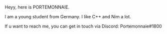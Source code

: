 Heyy, here is PORTEMONNAIE.

I am a young student from Germany.
I like C++ and Nim a lot.

If u want to reach me, you can get in touch via Discord:
Portemonnaie#1800
